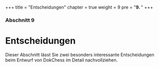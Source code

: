 +++
title = "Entscheidungen"
chapter = true
weight = 9
pre = "<b>9. </b>"
+++

### Abschnitt 9

# Entscheidungen

Dieser Abschnitt lässt Sie zwei besonders interessante Entscheidungen beim Entwurf von DokChess im Detail nachvollziehen.
